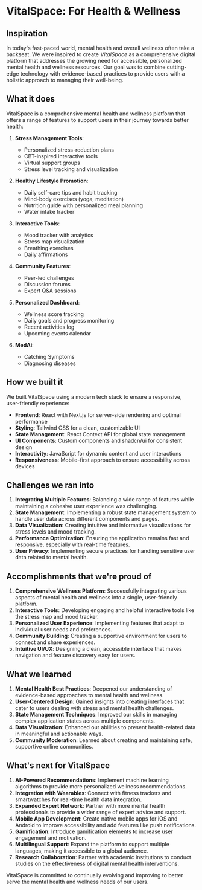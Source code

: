 # VitalSpace: For Health & Wellness

## Inspiration

In today's fast-paced world, mental health and overall wellness often take a backseat. We were inspired to create *VitalSpace* as a comprehensive digital platform that addresses the growing need for accessible, personalized mental health and wellness resources. Our goal was to combine cutting-edge technology with evidence-based practices to provide users with a holistic approach to managing their well-being.

## What it does

VitalSpace is a comprehensive mental health and wellness platform that offers a range of features to support users in their journey towards better health:

1. **Stress Management Tools**: 
   - Personalized stress-reduction plans
   - CBT-inspired interactive tools
   - Virtual support groups
   - Stress level tracking and visualization

2. **Healthy Lifestyle Promotion**:
   - Daily self-care tips and habit tracking
   - Mind-body exercises (yoga, meditation)
   - Nutrition guide with personalized meal planning
   - Water intake tracker

3. **Interactive Tools**:
   - Mood tracker with analytics
   - Stress map visualization
   - Breathing exercises
   - Daily affirmations

4. **Community Features**:
   - Peer-led challenges
   - Discussion forums
   - Expert Q&A sessions

5. **Personalized Dashboard**:
   - Wellness score tracking
   - Daily goals and progress monitoring
   - Recent activities log
   - Upcoming events calendar

6. **MedAi**:
    - Catching Symptoms
    - Diagnosing diseases

## How we built it

We built VitalSpace using a modern tech stack to ensure a responsive, user-friendly experience:

- **Frontend**: React with Next.js for server-side rendering and optimal performance
- **Styling**: Tailwind CSS for a clean, customizable UI
- **State Management**: React Context API for global state management
- **UI Components**: Custom components and shadcn/ui for consistent design
- **Interactivity**: JavaScript for dynamic content and user interactions
- **Responsiveness**: Mobile-first approach to ensure accessibility across devices

## Challenges we ran into

1. **Integrating Multiple Features**: Balancing a wide range of features while maintaining a cohesive user experience was challenging.
2. **State Management**: Implementing a robust state management system to handle user data across different components and pages.
3. **Data Visualization**: Creating intuitive and informative visualizations for stress levels and mood tracking.
4. **Performance Optimization**: Ensuring the application remains fast and responsive, especially with real-time features.
5. **User Privacy**: Implementing secure practices for handling sensitive user data related to mental health.

## Accomplishments that we're proud of

1. **Comprehensive Wellness Platform**: Successfully integrating various aspects of mental health and wellness into a single, user-friendly platform.
2. **Interactive Tools**: Developing engaging and helpful interactive tools like the stress map and mood tracker.
3. **Personalized User Experience**: Implementing features that adapt to individual user needs and preferences.
4. **Community Building**: Creating a supportive environment for users to connect and share experiences.
5. **Intuitive UI/UX**: Designing a clean, accessible interface that makes navigation and feature discovery easy for users.

## What we learned

1. **Mental Health Best Practices**: Deepened our understanding of evidence-based approaches to mental health and wellness.
2. **User-Centered Design**: Gained insights into creating interfaces that cater to users dealing with stress and mental health challenges.
3. **State Management Techniques**: Improved our skills in managing complex application states across multiple components.
4. **Data Visualization**: Enhanced our abilities to present health-related data in meaningful and actionable ways.
5. **Community Moderation**: Learned about creating and maintaining safe, supportive online communities.

## What's next for VitalSpace

1. **AI-Powered Recommendations**: Implement machine learning algorithms to provide more personalized wellness recommendations.
2. **Integration with Wearables**: Connect with fitness trackers and smartwatches for real-time health data integration.
3. **Expanded Expert Network**: Partner with more mental health professionals to provide a wider range of expert advice and support.
4. **Mobile App Development**: Create native mobile apps for iOS and Android to improve accessibility and add features like push notifications.
5. **Gamification**: Introduce gamification elements to increase user engagement and motivation.
6. **Multilingual Support**: Expand the platform to support multiple languages, making it accessible to a global audience.
7. **Research Collaboration**: Partner with academic institutions to conduct studies on the effectiveness of digital mental health interventions.

VitalSpace is committed to continually evolving and improving to better serve the mental health and wellness needs of our users.
